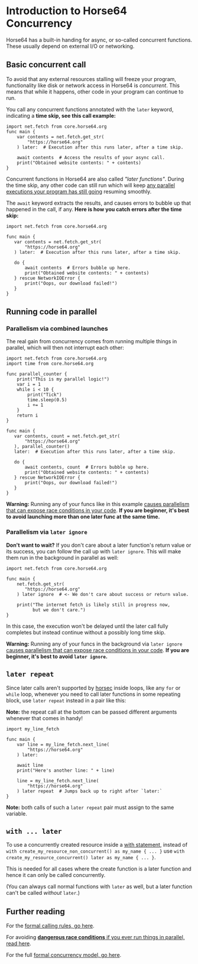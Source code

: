 
<!-- For license of this file, see LICENSE.md in the base dir. -->

Introduction to Horse64 Concurrency
===================================

Horse64 has a built-in handing for async, or so-called concurrent
functions. These usually depend on external I/O or networking.


Basic concurrent call
---------------------

To avoid that any external resources stalling will freeze your
program, functionality like disk or network access in Horse64 is
*concurrent*. This means that while it happens, other code
in your program can continue to run.

You call any concurrent functions annotated with the `later`
keyword, indicating a **time skip, see this call example:**

  ```Horse64
  import net.fetch from core.horse64.org
  func main {
      var contents = net.fetch.get_str(
          "https://horse64.org"
      ) later:  # Execution after this runs later, after a time skip.

      await contents  # Access the results of your async call.
      print("Obtained website contents: " + contents)
  }
  ```

Concurrent functions in Horse64 are also called *"later functions"*.
During the time skip, any other code can still run which will keep
[any parallel executions your program has still going](
#running-code-in-parallel) resuming smoothly.

The `await` keyword extracts the results, and causes errors
to bubble up that happened in the call, if any.
**Here is how you catch errors after the time skip:**

  ```Horse64
  import net.fetch from core.horse64.org

  func main {
     var contents = net.fetch.get_str(
         "https://horse64.org"
     ) later:  # Execution after this runs later, after a time skip.

     do {
         await contents  # Errors bubble up here.
         print("Obtained website contents: " + contents)
     } rescue NetworkIOError {
         print("Oops, our download failed!")
     }
  }
  ```


Running code in parallel
------------------------

### Parallelism via combined launches

The real gain from concurrency comes from running multiple
things in parallel, which will then not interrupt each other:

  ```Horse64
  import net.fetch from core.horse64.org
  import time from core.horse64.org

  func parallel_counter {
      print("This is my parallel logic!")
      var i = 1
      while i < 10 {
          print("Tick")
          time.sleep(0.5)
          i += 1
      }
      return i
  }

  func main {
     var contents, count = net.fetch.get_str(
         "https://horse64.org"
     ), parallel_counter()
     later:  # Execution after this runs later, after a time skip.

     do {
         await contents, count  # Errors bubble up here.
         print("Obtained website contents: " + contents)
     } rescue NetworkIOError {
         print("Oops, our download failed!")
     }
  }
  ```

**Warning:** Running any of your funcs like in this example
[causes parallelism that can expose
race conditions in your code](
/docs/Language%20Specs/Concurrency%20Model.md#avoiding-race-conditions).
**If you are beginner, it's best to avoid launching more
than one later func at the same time.**

### Parallelism via `later ignore`

**Don't want to wait?** If you don't care about a later
function's return value or its success, you can follow
the call up with `later ignore`. This will make
them run in the background in parallel as well:

  ```Horse64
  import net.fetch from core.horse64.org

  func main {
      net.fetch.get_str(
         "https://horse64.org"
      ) later ignore  # <- We don't care about success or return value.

      print("The internet fetch is likely still in progress now,
            but we don't care.")
  }
  ```

In this case, the execution won't be delayed until the
later call fully completes but instead continue without
a possibly long time skip.

**Warning:** Running any of your funcs in the background
via `later ignore` [causes parallelism that can expose
race conditions in your code](
/docs/Language%20Specs/Concurrency%20Model.md#avoiding-race-conditions).
**If you are beginner, it's best to avoid `later ignore`.**


`later repeat`
--------------

Since later calls aren't supported by [horsec](/docs/Resources.md#horsec)
inside loops, like any `for` or `while` loop, whenever you need to
call later functions in some repeating block,
use `later repeat` instead in a pair like this:

**Note:** the repeat call at the bottom can be
passed different arguments whenever that comes in handy!

  ```Horse64
  import my_line_fetch

  func main {
      var line = my_line_fetch.next_line(
          "https://horse64.org"
      ) later:

      await line
      print("Here's another line: " + line)

      line = my_line_fetch.next_line(
          "https://horse64.org"
      ) later repeat  # Jumps back up to right after `later:`
  }
  ```

**Note:** both calls of such a `later repeat` pair must
assign to the same variable.


`with ... later`
----------------

To use a concurrently created resource inside a [with statement](
/docs/Error%20Handling.md#with-statement), instead of
`with create_my_resource_non_concurrent() as my_name { ... }`
use `with create_my_resource_concurrent() later as my_name { ... }`.

This is needed for all cases where the create function
is a later function and hence it can only be called concurrently.

(You can always call normal functions with `later` as well,
but a later function can't be called *without* `later`.)


Further reading
---------------

For the [formal calling rules, go here](
/docs/Language%20Specs/Concurrency%20Model.md#formal-rules-for-later-funcs).

For avoiding [**dangerous race conditions** if you ever
run things in parallel, read here](
/docs/Language%20Specs/Concurrency%20Model.md#avoiding-race-conditions).

For the full [formal concurrency model, go here](
/docs/Language%20Specs/Concurrency%20Model.md).


